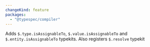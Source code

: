 ```yaml
---
changeKind: feature
packages:
  - "@typespec/compiler"
---
```


Adds `$.type.isAssignableTo`, `$.value.isAssignableTo` and `$.entity.isAssignableTo` typekits. Also registers `$.resolve` typekit